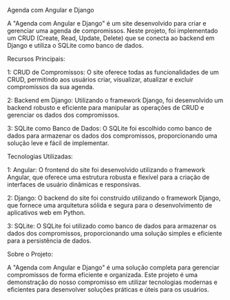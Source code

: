 Agenda com Angular e Django

A "Agenda com Angular e Django" é um site desenvolvido para criar e gerenciar uma agenda de compromissos. Neste projeto, foi implementado um CRUD (Create, Read, Update, Delete) que se conecta ao backend em Django e utiliza o SQLite como banco de dados.

Recursos Principais:

1: CRUD de Compromissos: O site oferece todas as funcionalidades de um CRUD, permitindo aos usuários criar, visualizar, atualizar e excluir compromissos da sua agenda.

2: Backend em Django: Utilizando o framework Django, foi desenvolvido um backend robusto e eficiente para manipular as operações de CRUD e gerenciar os dados dos compromissos.

3: SQLite como Banco de Dados: O SQLite foi escolhido como banco de dados para armazenar os dados dos compromissos, proporcionando uma solução leve e fácil de implementar.

Tecnologias Utilizadas:

1: Angular: O frontend do site foi desenvolvido utilizando o framework Angular, que oferece uma estrutura robusta e flexível para a criação de interfaces de usuário dinâmicas e responsivas.

2: Django: O backend do site foi construído utilizando o framework Django, que fornece uma arquitetura sólida e segura para o desenvolvimento de aplicativos web em Python.

3: SQLite: O SQLite foi utilizado como banco de dados para armazenar os dados dos compromissos, proporcionando uma solução simples e eficiente para a persistência de dados.

Sobre o Projeto:

A "Agenda com Angular e Django" é uma solução completa para gerenciar compromissos de forma eficiente e organizada. Este projeto é uma demonstração do nosso compromisso em utilizar tecnologias modernas e eficientes para desenvolver soluções práticas e úteis para os usuários.
